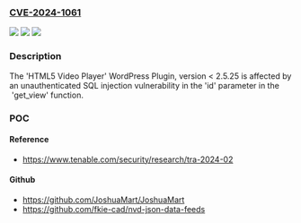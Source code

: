 ### [CVE-2024-1061](https://cve.mitre.org/cgi-bin/cvename.cgi?name=CVE-2024-1061)
![](https://img.shields.io/static/v1?label=Product&message=n%2Fa&color=blue)
![](https://img.shields.io/static/v1?label=Version&message=n%2Fa&color=blue)
![](https://img.shields.io/static/v1?label=Vulnerability&message=CWE-89%20Improper%20Neutralization%20of%20Special%20Elements%20used%20in%20an%20SQL%20Command%20('SQL%20Injection')&color=brighgreen)

### Description

The 'HTML5 Video Player' WordPress Plugin, version < 2.5.25 is affected by an unauthenticated SQL injection vulnerability in the 'id' parameter in the  'get_view' function.

### POC

#### Reference
- https://www.tenable.com/security/research/tra-2024-02

#### Github
- https://github.com/JoshuaMart/JoshuaMart
- https://github.com/fkie-cad/nvd-json-data-feeds

